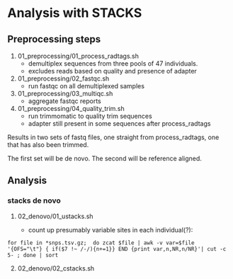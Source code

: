 # Analysis with STACKS

## Preprocessing steps
1. 01_preprocessing/01_process_radtags.sh
	- demultiplex sequences from three pools of 47 individuals. 
	- excludes reads based on quality and presence of adapter
2. 01_preprocessing/02_fastqc.sh
	- run fastqc on all demultiplexed samples
3. 01_preprocessing/03_multiqc.sh
	- aggregate fastqc reports
4. 01_preprocessing/04_quality_trim.sh
	- run trimmomatic to quality trim sequences
	- adapter still present in some sequences after process_radtags

Results in two sets of fastq files, one straight from process_radtags, one that has also been trimmed. 

The first set will be de novo. The second will be reference aligned. 

## Analysis

### stacks de novo

01. 02_denovo/01_ustacks.sh

	- count up presumably variable sites in each individual(?):

```
for file in *snps.tsv.gz;  do zcat $file | awk -v var=$file '{OFS="\t"} { if($7 !~ /-/){n+=1}} END {print var,n,NR,n/NR}'| cut -c 5- ; done | sort
```

02. 02_denovo/02_cstacks.sh

